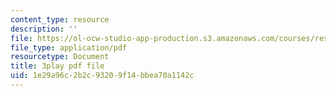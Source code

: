 ```yaml
---
content_type: resource
description: ''
file: https://ol-ocw-studio-app-production.s3.amazonaws.com/courses/res-tll-004-stem-concept-videos-fall-2013/1e29a96c2b2c93209f14bbea70a1142c_ND89SWpkWgw.pdf
file_type: application/pdf
resourcetype: Document
title: 3play pdf file
uid: 1e29a96c-2b2c-9320-9f14-bbea70a1142c
---
```

